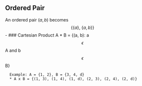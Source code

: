 ## Ordered Pair
An ordered pair $( a, b )$ becomes 
$$\{\{a\}\text{, }\{a,b\}\}$$
	- ### Cartesian Product
	  A * B = {(a, b): a $$\epsilon$$A and b $$\epsilon$$ B}
	  
	  Example: A = {1, 2}, B = {3, 4, d}
	  * A x B = {(1, 3), (1, 4), (1, d), (2, 3), (2, 4), (2, d)}